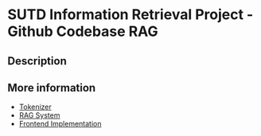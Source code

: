 # SUTD Information Retrieval Project - Github Codebase RAG 


## Description


## More information
- [Tokenizer](ast-tokenizer/README.md)
- [RAG System](rag-codebase/README.md)
- [Frontend Implementation](frontend/README.md)
